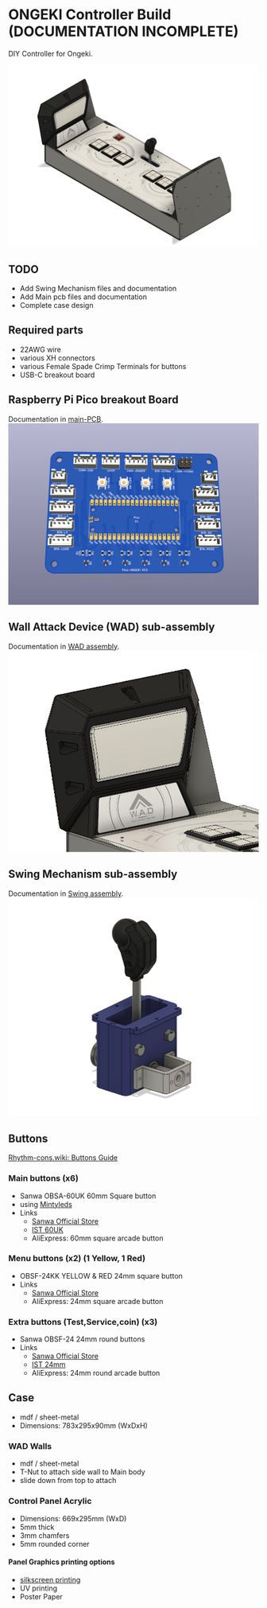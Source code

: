 # ONGEKI Controller Build (DOCUMENTATION INCOMPLETE)

DIY Controller for Ongeki.

![Assembly photo](Images\Ongeki-con-assy.png)

## TODO

- Add Swing Mechanism files and documentation
- Add Main pcb files and documentation
- Complete case design

## Required parts

- 22AWG wire
- various XH connectors
- various Female Spade Crimp Terminals for buttons
- USB-C breakout board

## Raspberry Pi Pico breakout Board

Documentation in [main-PCB](main-PCB/README.md).
![Pico-ONFGKI v3.0](main-PCB/Images\Pico-ONGEKI.png)

## Wall Attack Device (WAD) sub-assembly

Documentation in [WAD assembly](WAD%20assembly/README.md).
![WAD Photo](WAD%20assembly/Images/WAD-Assy.png)

## Swing Mechanism sub-assembly

Documentation in [Swing assembly](Swing%20assembly/README.md).
![Swing Mechanism](Swing%20assembly/Images/Swing-assy.png)

## Buttons

[Rhythm-cons.wiki: Buttons Guide](https://rhythm-cons.wiki/w/Buttons)

### Main buttons (x6)

- Sanwa OBSA-60UK 60mm Square button
- using [Mintyleds](https://shop.mon.im/product/mintyleds)
- Links
  - [Sanwa Official Store](https://www.rakuten.co.jp/sanwadenshi/)
  - [IST 60UK](https://www.us.istmall.co.kr/Product/Detail/view/pid/67/cid/)
  - AliExpress: 60mm square arcade button

### Menu buttons (x2) (1 Yellow, 1 Red)

- OBSF-24KK YELLOW & RED 24mm square button
- Links
  - [Sanwa Official Store](https://www.rakuten.co.jp/sanwadenshi/)
  - AliExpress: 24mm square arcade button

### Extra buttons (Test,Service,coin) (x3)

- Sanwa OBSF-24 24mm round buttons
- Links
  - [Sanwa Official Store](https://www.rakuten.co.jp/sanwadenshi/)
  - [IST 24mm](https://www.us.istmall.co.kr/Product/Detail/view/pid/25/cid/)
  - AliExpress: 24mm round arcade button

## Case

- mdf / sheet-metal
- Dimensions: 783x295x90mm (WxDxH)

### WAD Walls

- mdf / sheet-metal
- T-Nut to attach side wall to Main body
- slide down from top to attach

### Control Panel Acrylic

- Dimensions: 669x295mm (WxD)
- 5mm thick
- 3mm chamfers
- 5mm rounded corner

#### Panel Graphics printing options

- [silkscreen printing](https://www.acrylic.com.sg/silkscreen-printing/)
- UV printing
- Poster Paper
